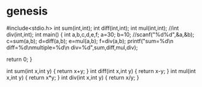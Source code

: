 # genesis

#include<stdio.h>
int sum(int,int);
int diff(int,int);
int mul(int,int);
//int div(int,int);
int main()
{
int a,b,c,d,e,f;
a=30;
b=10;
//scanf("%d%d",&a,&b);
c=sum(a,b);
d=diff(a,b);
e=mul(a,b);
f=div(a,b);
printf("sum=%d\n diff=%d\nmultiple=%d\n div=%d",sum,diff,mul,div);

return 0;
}

int sum(int x,int y)
{ return x+y;
}
int diff(int x,int y)
{ 
  return x-y;
}
int mul(int x,int y)
{ 
  return x*y;
}
int div(int x,int y)
{ 
  return x/y;
}
